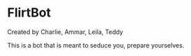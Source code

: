 # FlirtBot
Created by Charlie, Ammar, Leila, Teddy

This is a bot that is meant to seduce you, prepare yourselves.
